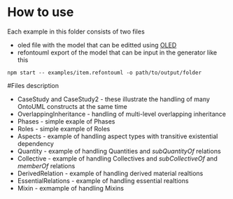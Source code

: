﻿# How to use

Each example in this folder consists of two files
  * oled file with the model that can be editted using [OLED](https://github.com/nemo-ufes/ontouml-lightweight-editor)
  * refontouml export of the model that can be input in the generator like this
```
npm start -- examples/item.refontouml -o path/to/output/folder
``` 
  
#Files description
 
  * CaseStudy and CaseStudy2 - these illustrate the handling of many OntoUML constructs at the same time
  * OverlappingInheritance - handling of multi-level overlapping inheritance
  * Phases - simple exaple of Phases
  * Roles - simple example of Roles
  * Aspects - example of handling aspect types with transitive existential dependency
  * Quantity - example of handling Quantities and *subQuantityOf* relations
  * Collective - example of handling Collectives and *subCollectiveOf* and *memberOf* relations
  * DerivedRelation - example of handling derived material realtions
  * EssentialRelations - example of handling essential realtions
  * Mixin - exmample of handling Mixins
